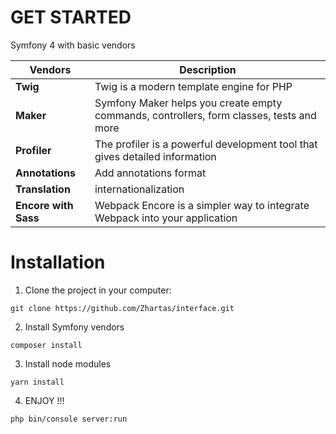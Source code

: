 # GET STARTED

Symfony 4 with basic vendors

| Vendors |Description |   
|----------|-------------|
|**Twig**| Twig is a modern template engine for PHP|
|**Maker**|Symfony Maker helps you create empty commands, controllers, form classes, tests and more  |
|**Profiler**|The profiler is a powerful development tool that gives detailed information |
|**Annotations**| Add annotations format |
|**Translation**| internationalization |
|**Encore with Sass**| Webpack Encore is a simpler way to integrate Webpack into your application |

# Installation

1. Clone the project in your computer:

``git clone https://github.com/Zhartas/interface.git``


2. Install Symfony vendors

``composer install``

3. Install node modules

``yarn install``

4. ENJOY !!!

``php bin/console server:run``